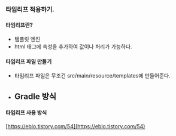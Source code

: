 ### 타임리프 적용하기.
#### 타임리프란?
- 템플릿 엔진
- html 태그에 속성을 추가하여 값이나 처리가 가능하다.

#### 타임리프 파일 만들기
- 타임리프 파일은 무조건 src/main/resource/templates에 만들어준다.
- Gradle 방식
    - 

#### 타임리프 사용 방식

[https://eblo.tistory.com/54](https://eblo.tistory.com/54)